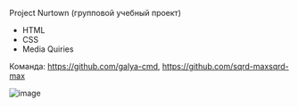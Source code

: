 Project Nurtown (групповой учебный проект)

- HTML
- CSS 
- Media Quiries

Команда: https://github.com/galya-cmd, https://github.com/sqrd-maxsqrd-max

![image](https://user-images.githubusercontent.com/77553973/147387990-6921ee3d-75bc-45df-b9d9-b8dc4edea3e0.png)
